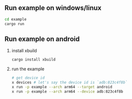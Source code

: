 ## Run example on windows/linux

```bash
cd example
cargo run
```

## Run example on android

1. install xbuild
   ```bash
   cargo install xbuild
   ```
2. run the example
   ```bash
   # get device id
   x devices # let's say the device id is `adb:823c4f8b`
   x run -p example --arch arm64 --target android
   x run -p example --arch arm64 --device adb:823c4f8b
   ```
